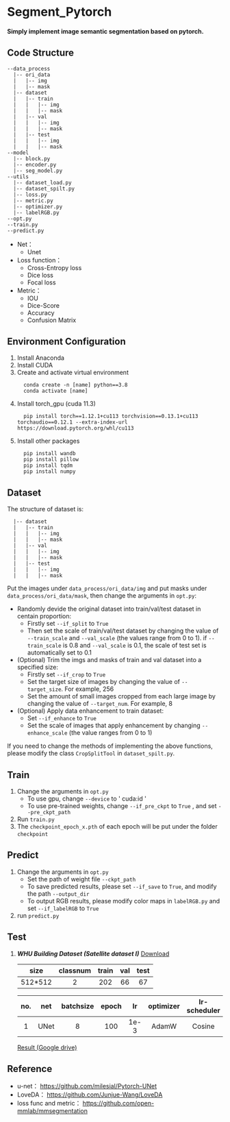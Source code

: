 <h1>Segment_Pytorch</h1>

<h4> Simply implement image semantic segmentation based on pytorch.</h4>

## Code Structure
```
--data_process
  |-- ori_data         
  |   |-- img
  |   |-- mask
  |-- dataset            
  |   |-- train
  |   |   |-- img
  |   |   |-- mask  
  |   |-- val
  |   |   |-- img
  |   |   |-- mask
  |   |-- test
  |   |   |-- img
  |   |   |-- mask
--model                   
  |-- block.py
  |-- encoder.py
  |-- seg_model.py
--utils
  |-- dataset_load.py    
  |-- dataset_spilt.py   
  |-- loss.py            
  |-- metric.py           
  |-- optimizer.py
  |-- labelRGB.py       
--opt.py
--train.py
--predict.py

```

* Net：
   * Unet
* Loss function：
   * Cross-Entropy loss 
   * Dice loss
   * Focal loss
* Metric：
   * IOU
   * Dice-Score
   * Accuracy
   * Confusion Matrix

## Environment Configuration
1. Install Anaconda
2. Install CUDA
3. Create and activate virtual environment  
   ```
     conda create -n [name] python==3.8
     conda activate [name]
   ```
4. Install torch_gpu (cuda 11.3)
   ```
     pip install torch==1.12.1+cu113 torchvision==0.13.1+cu113 torchaudio==0.12.1 --extra-index-url https://download.pytorch.org/whl/cu113
   ```
5. Install other packages
   ```
     pip install wandb  
     pip install pillow
     pip install tqdm
     pip install numpy
   ```
   
## Dataset
The structure of dataset is:
```
  |-- dataset            
  |   |-- train
  |   |   |-- img
  |   |   |-- mask  
  |   |-- val
  |   |   |-- img
  |   |   |-- mask
  |   |-- test
  |   |   |-- img
  |   |   |-- mask
```
Put the images under `data_process/ori_data/img` and put masks under `data_process/ori_data/mask`, then change the arguments in `opt.py`:
* Randomly devide the original dataset into train/val/test dataset in centain proportion:
    * Firstly set `--if_split` to `True`
    * Then set the scale of train/val/test dataset by changing the value of `--train_scale` and `--val_scale` (the values range from 0 to 1).
      if `--train_scale` is 0.8 and `--val_scale` is 0.1, the scale of test set is automatically set to 0.1
* (Optional) Trim the imgs and masks of train and val dataset into a specified size:
    * Firstly set `--if_crop` to `True`
    * Set the target size of images by changing the value of `--target_size`. For example, 256
    * Set the amount of small images cropped from each large image by changing the value of `--target_num`. For example, 8
* (Optional) Apply data enhancement to train dataset:
    * Set `--if_enhance` to `True`
    * Set the scale of images that apply enhancement by changing `--enhance_scale` (the value ranges from 0 to 1)
      
If you need to change the methods of implementing the above functions, please modify the class `CropSplitTool` in `dataset_spilt.py`.

## Train
1. Change the arguments in `opt.py`
   * To use gpu, change `--device` to ' cuda:id '
   * To use pre-trained weights, change `--if_pre_ckpt` to `True` , and set `--pre_ckpt_path`
2. Run `train.py`
3. The `checkpoint_epoch_x.pth` of each epoch will be put under the folder `checkpoint`

## Predict
1. Change the arguments in `opt.py`
   * Set the path of weight file `--ckpt_path`
   * To save predicted results, please set `--if_save` to `True`, and modify the path `--output_dir` 
   * To output RGB results, please modify color maps in `labelRGB.py` and set `--if_labelRGB` to `True`  
2. run `predict.py`
   
## Test
1. ***WHU Building Dataset (Satellite dataset I)***  [Download](http://gpcv.whu.edu.cn/data/building_dataset.html)

   |size|classnum|train|val|test|
   |:--:|:--:|:--:|:--:|:--:|   
   |512*512|2|202|66|67|  

   |no.|net|batchsize|epoch|lr|optimizer|lr-scheduler|loss|IOU(%)|Dice(%)|Acc(%)|  
   |:--:|:--:|:--:|:--:|:--:|:--:|:--:|:--:|:--:|:--:|:--:|  
   |1|UNet|8|100|1e-3|AdamW|Cosine|CE-loss|96.09|97.99|98.58|

   [Result (Google drive)](https://drive.google.com/drive/folders/1LNUMpvLCm_GKu17c7Mn4Dvl9S5fp0JvK?usp=drive_link)
  
## Reference
* u-net：
  https://github.com/milesial/Pytorch-UNet
* LoveDA：
  https://github.com/Junjue-Wang/LoveDA
* loss func and metric：
  https://github.com/open-mmlab/mmsegmentation
